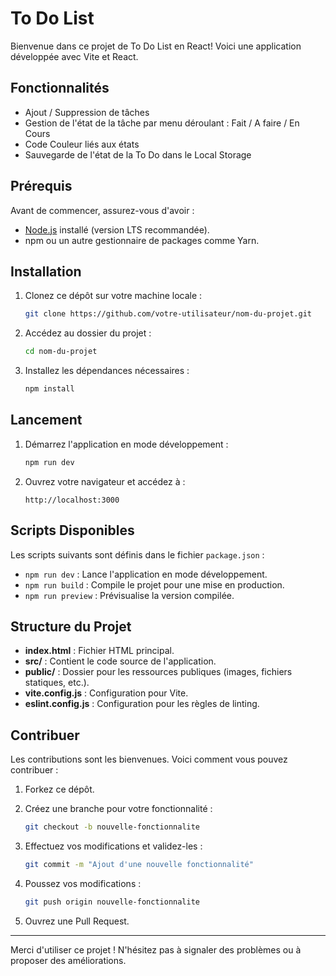 # To Do List

Bienvenue dans ce projet de To Do List en React! Voici une application développée avec Vite et React.

## Fonctionnalités

- Ajout / Suppression de tâches 
- Gestion de l'état de la tâche par menu déroulant : Fait / A faire / En Cours
- Code Couleur liés aux états
- Sauvegarde de l'état de la To Do dans le Local Storage 

## Prérequis

Avant de commencer, assurez-vous d'avoir :

- [Node.js](https://nodejs.org/) installé (version LTS recommandée).
- npm ou un autre gestionnaire de packages comme Yarn.

## Installation

1. Clonez ce dépôt sur votre machine locale :

   ```bash
   git clone https://github.com/votre-utilisateur/nom-du-projet.git
   ```

2. Accédez au dossier du projet :

   ```bash
   cd nom-du-projet
   ```

3. Installez les dépendances nécessaires :

   ```bash
   npm install
   ```

## Lancement

1. Démarrez l'application en mode développement :

   ```bash
   npm run dev
   ```

2. Ouvrez votre navigateur et accédez à :

   ```
   http://localhost:3000
   ```

## Scripts Disponibles

Les scripts suivants sont définis dans le fichier `package.json` :

- `npm run dev` : Lance l'application en mode développement.
- `npm run build` : Compile le projet pour une mise en production.
- `npm run preview` : Prévisualise la version compilée.

## Structure du Projet

- **index.html** : Fichier HTML principal.
- **src/** : Contient le code source de l'application.
- **public/** : Dossier pour les ressources publiques (images, fichiers statiques, etc.).
- **vite.config.js** : Configuration pour Vite.
- **eslint.config.js** : Configuration pour les règles de linting.

## Contribuer

Les contributions sont les bienvenues. Voici comment vous pouvez contribuer :

1. Forkez ce dépôt.
2. Créez une branche pour votre fonctionnalité :

   ```bash
   git checkout -b nouvelle-fonctionnalite
   ```

3. Effectuez vos modifications et validez-les :

   ```bash
   git commit -m "Ajout d'une nouvelle fonctionnalité"
   ```

4. Poussez vos modifications :

   ```bash
   git push origin nouvelle-fonctionnalite
   ```

5. Ouvrez une Pull Request.

---

Merci d'utiliser ce projet ! N'hésitez pas à signaler des problèmes ou à proposer des améliorations.
